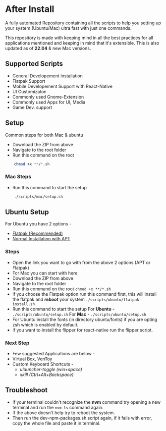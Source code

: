 # After Install

A fully automated Repository containing all the scripts to help you setting up your system (Ubuntu/Mac) ultra fast with just one commands.

This repository is made with keeping mind in all the best practices for all applications mentioned and keeping in mind that it's extensible.
This is also updated as of **22.04** & new Mac versions.

## Supported Scripts

- General Developement Installation
- Flatpak Support
- Mobile Developement Support with React-Native
- UI Customizaton
- Commonly used Gnome-Extension
- Commonly used Apps for UI, Media
- Game Dev. support

## Setup

Common steps for both Mac & ubuntu

- Download the ZIP from above
- Navigate to the root folder
- Run this command on the root

```bash
    chmod +x **/*.sh
```

### Mac Steps

- Run this command to start the setup

```bash
    ./scripts/mac/setup.sh
```

## Ubuntu Setup

For Ubuntu you have 2 options -

- [Flatpak (Recommended)](https://github.com/deepakkumardk/AfterInstall/tree/feature/flatpak)
- [Normal Installation with APT](https://github.com/deepakkumardk/AfterInstall)

### Steps

- Open the link you want to go with from the above 2 options (APT or Flatpak)
- For Mac you can start with here
- Download the ZIP from above
- Navigate to the root folder
- Run this command on the root
  `chmod +x **/*.sh`
- If you choose the Flatpak option run this command first, this will install the flatpak and **_reboot_** your system
  `./scripts/ubuntu/flatpak-install.sh`
- Run this command to start the setup
  For **Ubuntu** -
  `./scripts/ubuntu/setup.sh`
  For **Mac** -
  `./scripts/ubuntu/setup.sh`
- For Ubuntu install the fonts (in directory ubuntu/fonts) if you are opting zsh which is enabled by default.
- If you want to install the flipper for react-native run the flipper script.

### Next Step

- Few suggested Applications are below -
- Virtual Box, VenToy
- Custom Keyboard Shortcuts -
  - _ulauncher-toggle (win+space)_
  - _xkill (Ctrl+Alt+Backspace)_

## Troubleshoot

- If your terminal couldn't recognize the **nvm** command try opening a new terminal and run the `nvm ls` command again.
- If the above doesn't help try to reboot the system.
- Then run the dev-npm-packages.sh script again, if it fails with error, copy the whole file and paste it in terminal.
